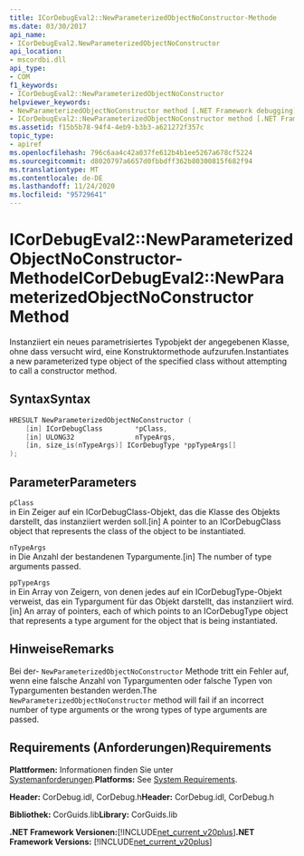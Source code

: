 ```yaml
---
title: ICorDebugEval2::NewParameterizedObjectNoConstructor-Methode
ms.date: 03/30/2017
api_name:
- ICorDebugEval2.NewParameterizedObjectNoConstructor
api_location:
- mscordbi.dll
api_type:
- COM
f1_keywords:
- ICorDebugEval2::NewParameterizedObjectNoConstructor
helpviewer_keywords:
- NewParameterizedObjectNoConstructor method [.NET Framework debugging]
- ICorDebugEval2::NewParameterizedObjectNoConstructor method [.NET Framework debugging]
ms.assetid: f15b5b78-94f4-4eb9-b3b3-a621272f357c
topic_type:
- apiref
ms.openlocfilehash: 796c6aa4c42a037fe612b4b1ee5267a678cf5224
ms.sourcegitcommit: d8020797a6657d0fbbdff362b80300815f682f94
ms.translationtype: MT
ms.contentlocale: de-DE
ms.lasthandoff: 11/24/2020
ms.locfileid: "95729641"
---
```

# <a name="icordebugeval2newparameterizedobjectnoconstructor-method"></a><span data-ttu-id="ba888-102">ICorDebugEval2::NewParameterizedObjectNoConstructor-Methode</span><span class="sxs-lookup"><span data-stu-id="ba888-102">ICorDebugEval2::NewParameterizedObjectNoConstructor Method</span></span>

<span data-ttu-id="ba888-103">Instanziiert ein neues parametrisiertes Typobjekt der angegebenen Klasse, ohne dass versucht wird, eine Konstruktormethode aufzurufen.</span><span class="sxs-lookup"><span data-stu-id="ba888-103">Instantiates a new parameterized type object of the specified class without attempting to call a constructor method.</span></span>  
  
## <a name="syntax"></a><span data-ttu-id="ba888-104">Syntax</span><span class="sxs-lookup"><span data-stu-id="ba888-104">Syntax</span></span>  
  
```cpp  
HRESULT NewParameterizedObjectNoConstructor (  
    [in] ICorDebugClass        *pClass,  
    [in] ULONG32               nTypeArgs,  
    [in, size_is(nTypeArgs)] ICorDebugType *ppTypeArgs[]  
);  
```  
  
## <a name="parameters"></a><span data-ttu-id="ba888-105">Parameter</span><span class="sxs-lookup"><span data-stu-id="ba888-105">Parameters</span></span>  

 `pClass`  
 <span data-ttu-id="ba888-106">in Ein Zeiger auf ein ICorDebugClass-Objekt, das die Klasse des Objekts darstellt, das instanziiert werden soll.</span><span class="sxs-lookup"><span data-stu-id="ba888-106">[in] A pointer to an ICorDebugClass object that represents the class of the object to be instantiated.</span></span>  
  
 `nTypeArgs`  
 <span data-ttu-id="ba888-107">in Die Anzahl der bestandenen Typargumente.</span><span class="sxs-lookup"><span data-stu-id="ba888-107">[in] The number of type arguments passed.</span></span>  
  
 `ppTypeArgs`  
 <span data-ttu-id="ba888-108">in Ein Array von Zeigern, von denen jedes auf ein ICorDebugType-Objekt verweist, das ein Typargument für das Objekt darstellt, das instanziiert wird.</span><span class="sxs-lookup"><span data-stu-id="ba888-108">[in] An array of pointers, each of which points to an ICorDebugType object that represents a type argument for the object that is being instantiated.</span></span>  
  
## <a name="remarks"></a><span data-ttu-id="ba888-109">Hinweise</span><span class="sxs-lookup"><span data-stu-id="ba888-109">Remarks</span></span>  

 <span data-ttu-id="ba888-110">Bei der- `NewParameterizedObjectNoConstructor` Methode tritt ein Fehler auf, wenn eine falsche Anzahl von Typargumenten oder falsche Typen von Typargumenten bestanden werden.</span><span class="sxs-lookup"><span data-stu-id="ba888-110">The `NewParameterizedObjectNoConstructor` method will fail if an incorrect number of type arguments or the wrong types of type arguments are passed.</span></span>  
  
## <a name="requirements"></a><span data-ttu-id="ba888-111">Requirements (Anforderungen)</span><span class="sxs-lookup"><span data-stu-id="ba888-111">Requirements</span></span>  

 <span data-ttu-id="ba888-112">**Plattformen:** Informationen finden Sie unter [Systemanforderungen](../../get-started/system-requirements.md).</span><span class="sxs-lookup"><span data-stu-id="ba888-112">**Platforms:** See [System Requirements](../../get-started/system-requirements.md).</span></span>  
  
 <span data-ttu-id="ba888-113">**Header:** CorDebug.idl, CorDebug.h</span><span class="sxs-lookup"><span data-stu-id="ba888-113">**Header:** CorDebug.idl, CorDebug.h</span></span>  
  
 <span data-ttu-id="ba888-114">**Bibliothek:** CorGuids.lib</span><span class="sxs-lookup"><span data-stu-id="ba888-114">**Library:** CorGuids.lib</span></span>  
  
 <span data-ttu-id="ba888-115">**.NET Framework Versionen:**[!INCLUDE[net_current_v20plus](../../../../includes/net-current-v20plus-md.md)]</span><span class="sxs-lookup"><span data-stu-id="ba888-115">**.NET Framework Versions:** [!INCLUDE[net_current_v20plus](../../../../includes/net-current-v20plus-md.md)]</span></span>
